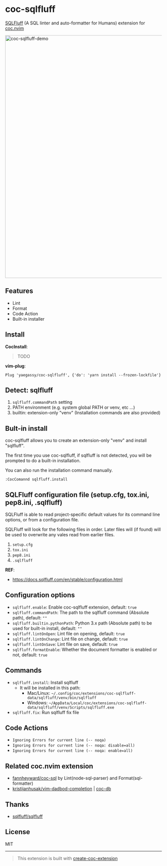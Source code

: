 # coc-sqlfluff

[SQLFluff](https://pypi.org/project/sqlfluff/) (A SQL linter and auto-formatter for Humans) extension for [coc.nvim](https://github.com/neoclide/coc.nvim)

<img width="780" alt="coc-sqlfluff-demo" src="https://user-images.githubusercontent.com/188642/117741969-a6bc3200-b23e-11eb-9481-83e6fe71ee3d.gif">

## Features

- Lint
- Format
- Code Action
- Built-in installer

## Install

**CocInstall**:

> TODO

**vim-plug**:

```vim
Plug 'yaegassy/coc-sqlfluff', {'do': 'yarn install --frozen-lockfile'}
```

## Detect: sqlfluff

1. `sqlfluff.commandPath` setting
1. PATH environment (e.g. system global PATH or venv, etc ...)
1. builtin: extension-only "venv" (Installation commands are also provided)

## Bult-in install

coc-sqlfluff allows you to create an extension-only "venv" and install "sqlfluff".

The first time you use coc-sqlfluff, if sqlfluff is not detected, you will be prompted to do a built-in installation.

You can also run the installation command manually.

```vim
:CocComannd sqlfluff.install
```

## SQLFluff configuration file (setup.cfg, tox.ini, pep8.ini, .sqlfluff)

SQLFluff is able to read project-specific default values for its command line options, or from a configuration file.

SQLFluff will look for the following files in order. Later files will (if found) will be used to overwrite any vales read from earlier files.

1. `setup.cfg`
1. `tox.ini`
1. `pep8.ini`
1. `.sqlfluff`

**REF**:

- <https://docs.sqlfluff.com/en/stable/configuration.html>

## Configuration options

- `sqlfluff.enable`: Enable coc-sqlfluff extension, default: `true`
- `sqlfluff.commandPath`: The path to the sqlfluff command (Absolute path), default: `""`
- `sqlfluff.builtin.pythonPath`: Python 3.x path (Absolute path) to be used for built-in install, default: `""`
- `sqlfluff.lintOnOpen`: Lint file on opening, default: `true`
- `sqlfluff.lintOnChange`: Lint file on change, default: `true`
- `sqlfluff.lintOnSave`: Lint file on save, default: `true`
- `sqlfluff.formatEnable`: Whether the document formatter is enabled or not, default: `true`

## Commands

- `sqlfluff.install`: Install sqlfluff
  - It will be installed in this path:
    - Mac/Linux: `~/.config/coc/extensions/coc-sqlfluff-data/sqlfluff/venv/bin/sqlfluff`
    - Windows: `~/AppData/Local/coc/extensions/coc-sqlfluff-data/sqlfluff/venv/Scripts/sqlfluff.exe`
- `sqlfluff.fix`: Run sqlfluff fix file

## Code Actions

- `Ignoring Errors for current line (-- noqa)`
- `Ignoring Errors for current line (-- noqa: disable=all)`
- `Ignoring Errors for current line (-- noqa: enable=all)`

## Related coc.nvim extension

- [fannheyward/coc-sql](https://github.com/fannheyward/coc-sql) by Lint(node-sql-parser) and Format(sql-formatter)
- [kristijanhusak/vim-dadbod-completion](https://github.com/kristijanhusak/vim-dadbod-completion) | [coc-db](https://www.npmjs.com/package/coc-db)

## Thanks

- [sqlfluff/sqlfluff](https://github.com/sqlfluff/sqlfluff)

## License

MIT

---

> This extension is built with [create-coc-extension](https://github.com/fannheyward/create-coc-extension)
